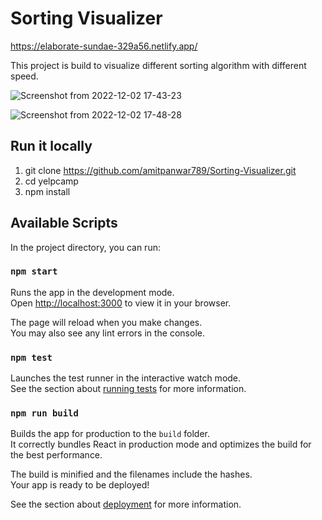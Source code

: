 # Sorting Visualizer
https://elaborate-sundae-329a56.netlify.app/

This project is build to visualize different sorting algorithm with different speed.

![Screenshot from 2022-12-02 17-43-23](https://user-images.githubusercontent.com/64302444/205291791-2049cafa-b5c2-499c-83cf-b82f9f683c15.png)


![Screenshot from 2022-12-02 17-48-28](https://user-images.githubusercontent.com/64302444/205291798-2eb680d4-f761-4dc2-8bae-eb33ad2a365c.png)


## Run it locally
1. git clone https://github.com/amitpanwar789/Sorting-Visualizer.git
2. cd yelpcamp
3. npm install

## Available Scripts

In the project directory, you can run:

### `npm start`

Runs the app in the development mode.\
Open [http://localhost:3000](http://localhost:3000) to view it in your browser.

The page will reload when you make changes.\
You may also see any lint errors in the console.

### `npm test`

Launches the test runner in the interactive watch mode.\
See the section about [running tests](https://facebook.github.io/create-react-app/docs/running-tests) for more information.

### `npm run build`

Builds the app for production to the `build` folder.\
It correctly bundles React in production mode and optimizes the build for the best performance.

The build is minified and the filenames include the hashes.\
Your app is ready to be deployed!

See the section about [deployment](https://facebook.github.io/create-react-app/docs/deployment) for more information.


